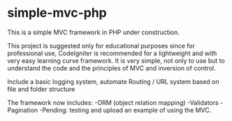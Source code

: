 # simple-mvc-php
This is a simple MVC framework in PHP under construction.

This project is suggested only for educational purposes since for professional use, CodeIgniter is recommended for a lightweight and with very easy learning curve framework.
It is very simple, not only to use but to understand the code and the principles of MVC and inversion of control.

Include a basic logging system, automate Routing / URL system based on file and folder structure

The framework now includes:
-ORM (object relation mapping)
-Validators
-Pagination
-Pending: testing and upload an example of using the MVC.
